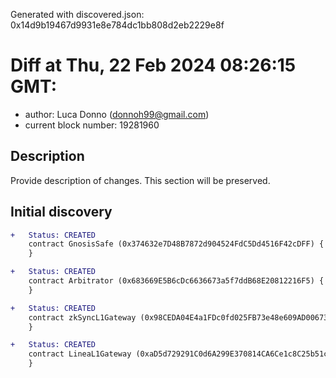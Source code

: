 Generated with discovered.json: 0x14d9b19467d9931e8e784dc1bb808d2eb2229e8f

# Diff at Thu, 22 Feb 2024 08:26:15 GMT:

- author: Luca Donno (<donnoh99@gmail.com>)
- current block number: 19281960

## Description

Provide description of changes. This section will be preserved.

## Initial discovery

```diff
+   Status: CREATED
    contract GnosisSafe (0x374632e7D48B7872d904524FdC5Dd4516F42cDFF) {
    }
```

```diff
+   Status: CREATED
    contract Arbitrator (0x683669E5B6cDc6636673a5f7ddB68E20812216F5) {
    }
```

```diff
+   Status: CREATED
    contract zkSyncL1Gateway (0x98CEDA04E4a1FDc0fd025FB73e48e609AD00673B) {
    }
```

```diff
+   Status: CREATED
    contract LineaL1Gateway (0xaD5d729291C0d6A299E370814CA6Ce1c8C25b51c) {
    }
```

